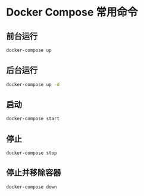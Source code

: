 #  Docker Compose 常用命令

## 前台运行

```sh
docker-compose up
```

## 后台运行

```sh
docker-compose up -d
```

## 启动
```sh
docker-compose start
```

## 停止

```
docker-compose stop
```

## 停止并移除容器

```sh
docker-compose down
```
